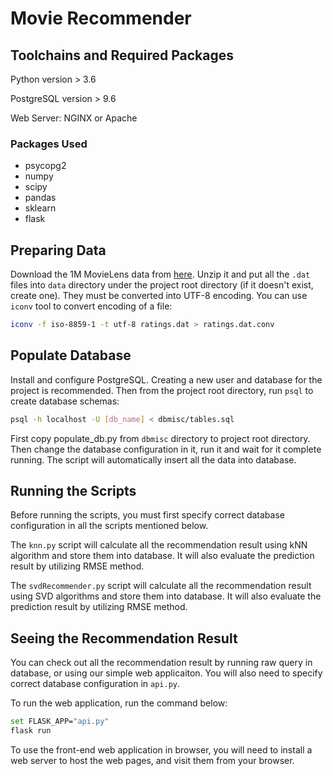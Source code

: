 # Movie Recommender

## Toolchains and Required Packages

Python version > 3.6

PostgreSQL version > 9.6

Web Server: NGINX or Apache

### Packages Used

- psycopg2
- numpy
- scipy
- pandas
- sklearn
- flask

## Preparing Data

Download the 1M MovieLens data from [here](http://files.grouplens.org/datasets/movielens/ml-1m.zip). Unzip it and put all the `.dat` files into `data` directory under the project root directory (if it doesn't exist, create one). They must be converted into UTF-8 encoding. You can use `iconv` tool to convert encoding of a file:

```bash
iconv -f iso-8859-1 -t utf-8 ratings.dat > ratings.dat.conv
```

## Populate Database

Install and configure PostgreSQL. Creating a new user and database for the project is recommended. Then from the project root directory, run `psql` to create database schemas:

```bash
psql -h localhost -U [db_name] < dbmisc/tables.sql
```

First copy populate_db.py from `dbmisc` directory to project root directory. Then change the database configuration in it, run it and wait for it complete running. The script will automatically insert all the data into database.

## Running the Scripts

Before running the scripts, you must first specify correct database configuration in all the scripts mentioned below.

The `knn.py` script will calculate all the recommendation result using kNN algorithm and store them into database. It will also evaluate the prediction result by utilizing RMSE method.

The `svdRecommender.py` script will calculate all the recommendation result using SVD algorithms and store them into database. It will also evaluate the prediction result by utilizing RMSE method.

## Seeing the Recommendation Result

You can check out all the recommendation result by running raw query in database, or using our simple web applicaiton. You will also need to specify correct database configuration in `api.py`.

To run the web application, run the command below:

```bash
set FLASK_APP="api.py"
flask run
```

To use the front-end web application in browser, you will need to install a web server to host the web pages, and visit them from your browser.
